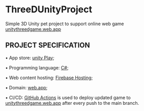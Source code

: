 # ThreeDUnityProject
Simple 3D Unity pet project to support online web game [unitythreedgame.web.app](https://unitythreedgame.web.app)

## PROJECT SPECIFICATION

• App store: [unity Play](https://play.unity.com/mg/other/super-capsule);

• Programming language: [C#](https://docs.microsoft.com/en-us/dotnet/csharp/tour-of-csharp/);

• Web content hosting: [Firebase Hosting](https://firebase.google.com/docs/hosting);

• Domain: [web.app](https://web.app);

• CI/CD: [GitHub Actions](https://docs.github.com/en/actions) is used to deploy updated game to [unitythreedgame.web.app](https://unitythreedgame.web.app) after every push to the main branch.

